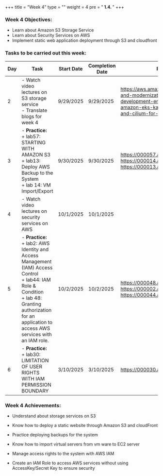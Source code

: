 +++
title = "Week 4"
type = ""
weight = 4
pre = "<b> 1.4. </b>"
+++

### Week 4 Objectives:

* Learn about Amazon S3 Storage Service
* Learn about Security Services on AWS
* Implement static web application deployment through S3 and cloudfront

### Tasks to be carried out this week:
| Day | Task| Start Date | Completion Date | Resources |
| --- | ------------------------------------------------------------------------------------------------------------------------------------------------------------------------------------------------ | ------------ | --------------- | ----------------------------------------- |
| 2 | - Watch video lectures on S3 storage service <br> - Translate blogs for week 4 | 9/29/2025 | 9/29/2025 | <https://aws.amazon.com/blogs/migration-and-modernization/scaling-clouderas-development-environment-leveraging-amazon-eks-karpenter-bottlerocket-and-cilium-for-hybrid-cloud/>
| 3 | - **Practice:** <br>+ lab57: STARTING WITH AMAZON S3 <br> + lab13: Deploy AWS Backup to the System <br> + lab 14: VM Import/Export| 9/30/2025 | 9/30/2025 | <https://000057.awsstudygroup.com> <https://000014.awsstudygroup.com> <https://000013.awsstudygroup.com/>
| 4 | - Watch video lectures on security services on AWS| 10/1/2025 | 10/1/2025 |
| 5 | - **Practice:** <br>+ lab2: AWS Identity and Access Management (IAM) Access Control <br> + lab44: IAM Role & Condition <br> + lab 48: Granting authorization for an application to access AWS services with an IAM role. | 10/2/2025 | 10/2/2025 | <https://000048.awsstudygroup.com> <https://000002.awsstudygroup.com> <https://000044.awsstudygroup.com>
| 6 | - **Practice:** <br>+ lab30: LIMITATION OF USER RIGHTS WITH IAM PERMISSION BOUNDARY | 3/10/2025 | 3/10/2025 | <https://000030.awsstudygroup.com>

### Week 4 Achievements:

* Understand about storage services on S3

* Know how to deploy a static website through Amazon S3 and cloudFront

* Practice deploying backups for the system

* Know how to import virtual servers from vm ware to EC2 server

* Manage access rights to the system with AWS IAM

* Create an IAM Role to access AWS services without using AccessKey/Secret Key to ensure security
